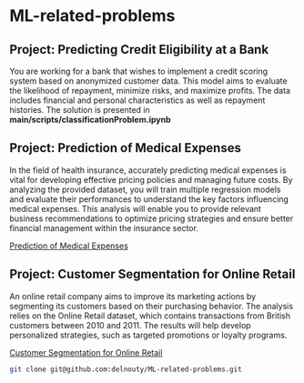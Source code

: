 # ML-related-problems
## Project: Predicting Credit Eligibility at a Bank
You are working for a bank that wishes to implement a credit scoring system based on anonymized customer data. 
This model aims to evaluate the likelihood of repayment, minimize risks, and maximize profits. 
The data includes financial and personal characteristics as well as repayment histories.
The solution is presented in **main/scripts/classificationProblem.ipynb**

## Project:  Prediction of Medical Expenses
In the field of health insurance, accurately predicting medical expenses is vital for developing effective pricing policies and managing future costs. By analyzing the provided dataset, you will train multiple regression models and evaluate their performances to understand the key factors influencing medical expenses. This analysis will enable you to provide relevant business recommendations to optimize pricing strategies and ensure better financial management within the insurance sector.

[Prediction of Medical Expenses](https://github.com/delnouty/ML-related-problems/blob/main/scripts/simpleRegression.ipynb)

## Project: Customer Segmentation for Online Retail
An online retail company aims to improve its marketing actions by segmenting its customers based on their purchasing behavior. The analysis relies on the Online Retail dataset, which contains transactions from British customers between 2010 and 2011. The results will help develop personalized strategies, such as targeted promotions or loyalty programs.

[Customer Segmentation for Online Retail](https://github.com/delnouty/ML-related-problems/blob/main/scripts/clusteringKMeansFAProblem.ipynb)
```bash
git clone git@github.com:delnouty/ML-related-problems.git
```
